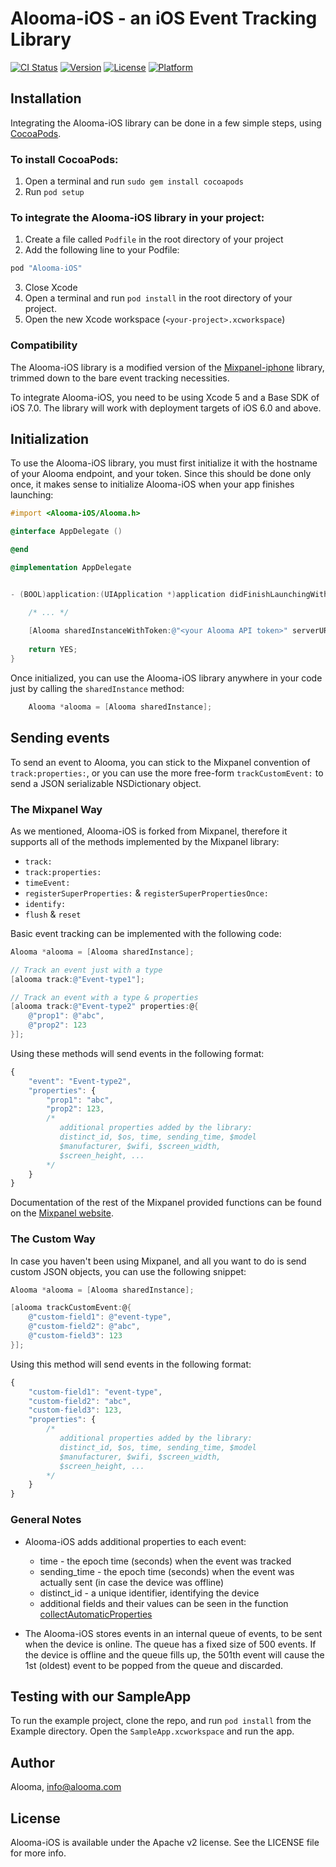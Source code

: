 # Alooma-iOS - an iOS Event Tracking Library

[![CI Status](http://img.shields.io/travis/Aloomaio/iossdk.svg?style=flat)](https://travis-ci.org/Aloomaio/iossdk)
[![Version](https://img.shields.io/cocoapods/v/Alooma-iOS.svg?style=flat)](http://cocoapods.org/pods/Alooma-iOS)
[![License](https://img.shields.io/cocoapods/l/Alooma-iOS.svg?style=flat)](http://cocoapods.org/pods/Alooma-iOS)
[![Platform](https://img.shields.io/cocoapods/p/Alooma-iOS.svg?style=flat)](http://cocoapods.org/pods/Alooma-iOS)

## Installation

Integrating the Alooma-iOS library can be done in a few simple steps, using [CocoaPods](http://cocoapods.org).

### To install CocoaPods:

1. Open a terminal and run `sudo gem install cocoapods`
2. Run `pod setup`

### To integrate the Alooma-iOS library in your project:

1. Create a file called `Podfile` in the root directory of your project
2. Add the following line to your Podfile:

```ruby
pod "Alooma-iOS"
```

3. Close Xcode
4. Open a terminal and run `pod install` in the root directory of your project.
5. Open the new Xcode workspace (`<your-project>.xcworkspace`)

### Compatibility

The Alooma-iOS library is a modified version of the [Mixpanel-iphone](http://www.github.com/mixpanel/mixpanel-iphone/) library, trimmed down to the bare event tracking necessities.

To integrate Alooma-iOS, you need to be using Xcode 5 and a Base SDK of iOS 7.0. The library will work with deployment targets of iOS 6.0 and above.

## Initialization

To use the Alooma-iOS library, you must first initialize it with the hostname of your Alooma endpoint, and your token. Since this should be done only once, it makes sense to initialize Alooma-iOS when your app finishes launching:

```objectivec
#import <Alooma-iOS/Alooma.h>

@interface AppDelegate ()

@end

@implementation AppDelegate


- (BOOL)application:(UIApplication *)application didFinishLaunchingWithOptions:(NSDictionary *)launchOptions {

    /* ... */
    
    [Alooma sharedInstanceWithToken:@"<your Alooma API token>" serverURL:@"<your Alooma endpoint>"];
    
    return YES;
}
```

Once initialized, you can use the Alooma-iOS library anywhere in your code just by calling the `sharedInstance` method:

```objectivec
    Alooma *alooma = [Alooma sharedInstance];
```

## Sending events

To send an event to Alooma, you can stick to the Mixpanel convention of `track:properties:`, or you can use the more free-form `trackCustomEvent:` to send a JSON serializable NSDictionary object.

### The Mixpanel Way

As we mentioned, Alooma-iOS is forked from Mixpanel, therefore it supports all of the methods implemented by the Mixpanel library:

- `track:`
- `track:properties:`
- `timeEvent:`
- `registerSuperProperties:` & `registerSuperPropertiesOnce:`
- `identify:`
- `flush` & `reset`

Basic event tracking can be implemented with the following code:

```objectivec
Alooma *alooma = [Alooma sharedInstance];

// Track an event just with a type
[alooma track:@"Event-type1"];

// Track an event with a type & properties
[alooma track:@"Event-type2" properties:@{
    @"prop1": @"abc",
    @"prop2": 123
}];
```

Using these methods will send events in the following format:

```js
{
    "event": "Event-type2",
    "properties": {
        "prop1": "abc",
        "prop2": 123,
        /* 
           additional properties added by the library:
           distinct_id, $os, time, sending_time, $model
           $manufacturer, $wifi, $screen_width, 
           $screen_height, ...
        */
    }
}
```

Documentation of the rest of the Mixpanel provided functions can be found on the [Mixpanel website](https://mixpanel.com/help/reference/ios).

### The Custom Way

In case you haven't been using Mixpanel, and all you want to do is send custom JSON objects, you can use the following snippet:

```objectivec
Alooma *alooma = [Alooma sharedInstance];

[alooma trackCustomEvent:@{
    @"custom-field1": @"event-type",
    @"custom-field2": @"abc",
    @"custom-field3": 123
}];
```

Using this method will send events in the following format:

```js
{
    "custom-field1": "event-type",
    "custom-field2": "abc",
    "custom-field3": 123,
    "properties": {
        /* 
           additional properties added by the library:
           distinct_id, $os, time, sending_time, $model
           $manufacturer, $wifi, $screen_width, 
           $screen_height, ...
        */
    }
}
```

### General Notes

- Alooma-iOS adds additional properties to each event:
  - time - the epoch time (seconds) when the event was tracked
  - sending_time - the epoch time (seconds) when the event was actually sent (in case the device was offline)
  - distinct_id - a unique identifier, identifying the device
  - additional fields and their values can be seen in the function [collectAutomaticProperties](https://github.com/Aloomaio/iossdk/blob/master/Alooma-iOS/Alooma.m#L781)

- The Alooma-iOS stores events in an internal queue of events, to be sent when the device is online. The queue has a fixed size of 500 events. If the device is offline and the queue fills up, the 501th event will cause the 1st (oldest) event to be popped from the queue and discarded.


## Testing with our SampleApp

To run the example project, clone the repo, and run `pod install` from the Example directory.
Open the `SampleApp.xcworkspace` and run the app.

## Author

Alooma, info@alooma.com

## License

Alooma-iOS is available under the Apache v2 license. See the LICENSE file for more info.
